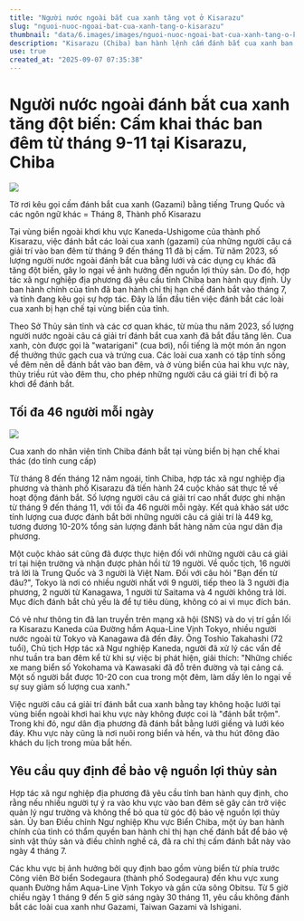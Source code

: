 ```yaml
---
title: "Người nước ngoài bắt cua xanh tăng vọt ở Kisarazu"
slug: "nguoi-nuoc-ngoai-bat-cua-xanh-tang-o-kisarazu"
thumbnail: "data/6.images/images/nguoi-nuoc-ngoai-bat-cua-xanh-tang-o-kisarazu.webp"
description: "Kisarazu (Chiba) ban hành lệnh cấm đánh bắt cua xanh ban đêm từ tháng 9 đến tháng 11. Nguyên nhân là do số lượng người nước ngoài khai thác tăng đột biến, ảnh hưởng đến nguồn lợi thủy sản."
use: true
created_at: "2025-09-07 07:35:38"
---
```


# Người nước ngoài đánh bắt cua xanh tăng đột biến: Cấm khai thác ban đêm từ tháng 9-11 tại Kisarazu, Chiba

![](/images/20250906-00010005-chibatopi-000-5-view.webp)

Tờ rơi kêu gọi cấm đánh bắt cua xanh (Gazami) bằng tiếng Trung Quốc và các ngôn ngữ khác = Tháng 8, Thành phố Kisarazu

Tại vùng biển ngoài khơi khu vực Kaneda-Ushigome của thành phố Kisarazu, việc đánh bắt các loài cua xanh (gazami) của những người câu cá giải trí vào ban đêm từ tháng 9 đến tháng 11 đã bị cấm. Từ năm 2023, số lượng người nước ngoài đánh bắt cua bằng lưới và các dụng cụ khác đã tăng đột biến, gây lo ngại về ảnh hưởng đến nguồn lợi thủy sản. Do đó, hợp tác xã ngư nghiệp địa phương đã yêu cầu tỉnh Chiba ban hành quy định. Ủy ban hành chính của tỉnh đã ban hành chỉ thị hạn chế đánh bắt vào tháng 7, và tỉnh đang kêu gọi sự hợp tác. Đây là lần đầu tiên việc đánh bắt các loài cua xanh bị hạn chế tại vùng biển của tỉnh.

Theo Sở Thủy sản tỉnh và các cơ quan khác, từ mùa thu năm 2023, số lượng người nước ngoài câu cá giải trí đánh bắt cua xanh đã bắt đầu tăng lên. Cua xanh, còn được gọi là "watarigani" (cua bơi), nổi tiếng là một món ăn ngon để thưởng thức gạch cua và trứng cua. Các loài cua xanh có tập tính sống về đêm nên dễ đánh bắt vào ban đêm, và ở vùng biển của hai khu vực này, thủy triều rút vào đêm thu, cho phép những người câu cá giải trí đi bộ ra khơi để đánh bắt.

## Tối đa 46 người mỗi ngày

![](/images/20250906-00010005-chibatopi-001-5-view.webp)

Cua xanh do nhân viên tỉnh Chiba đánh bắt tại vùng biển bị hạn chế khai thác (do tỉnh cung cấp)

Từ tháng 8 đến tháng 12 năm ngoái, tỉnh Chiba, hợp tác xã ngư nghiệp địa phương và thành phố Kisarazu đã tiến hành 24 cuộc khảo sát thực tế về hoạt động đánh bắt. Số lượng người câu cá giải trí cao nhất được ghi nhận từ tháng 9 đến tháng 11, với tối đa 46 người mỗi ngày. Kết quả khảo sát ước tính lượng cua được đánh bắt bởi những người câu cá giải trí là 449 kg, tương đương 10-20% tổng sản lượng đánh bắt hàng năm của ngư dân địa phương.

Một cuộc khảo sát cũng đã được thực hiện đối với những người câu cá giải trí tại hiện trường và nhận được phản hồi từ 19 người. Về quốc tịch, 16 người trả lời là Trung Quốc và 3 người là Việt Nam. Đối với câu hỏi "Bạn đến từ đâu?", Tokyo là nơi có nhiều người nhất với 9 người, tiếp theo là 3 người địa phương, 2 người từ Kanagawa, 1 người từ Saitama và 4 người không trả lời. Mục đích đánh bắt chủ yếu là để tự tiêu dùng, không có ai vì mục đích bán.

Có vẻ như thông tin đã lan truyền trên mạng xã hội (SNS) và do vị trí gần lối ra Kisarazu Kaneda của Đường hầm Aqua-Line Vịnh Tokyo, nhiều người nước ngoài từ Tokyo và Kanagawa đã đến đây. Ông Toshio Takahashi (72 tuổi), Chủ tịch Hợp tác xã Ngư nghiệp Kaneda, người đã xử lý các vấn đề như tuần tra ban đêm kể từ khi sự việc bị phát hiện, giải thích: "Những chiếc xe mang biển số Yokohama và Kawasaki đã đỗ trên đường và tại cảng cá. Một số người bắt được 10-20 con cua trong một đêm, làm dấy lên lo ngại về sự suy giảm số lượng cua xanh."

Việc người câu cá giải trí đánh bắt cua xanh bằng tay không hoặc lưới tại vùng biển ngoài khơi hai khu vực này không được coi là "đánh bắt trộm". Trong khi đó, ngư dân địa phương đã đánh bắt bằng lưới giềng và lưới kéo đáy. Khu vực này cũng là nơi nuôi rong biển và hến, và thu hút đông đảo khách du lịch trong mùa bắt hến.

## Yêu cầu quy định để bảo vệ nguồn lợi thủy sản

Hợp tác xã ngư nghiệp địa phương đã yêu cầu tỉnh ban hành quy định, cho rằng nếu nhiều người tự ý ra vào khu vực vào ban đêm sẽ gây cản trở việc quản lý ngư trường và không thể bỏ qua từ góc độ bảo vệ nguồn lợi thủy sản. Ủy ban Điều chỉnh Ngư nghiệp Khu vực Biển Chiba, một ủy ban hành chính của tỉnh có thẩm quyền ban hành chỉ thị hạn chế đánh bắt để bảo vệ sinh vật thủy sản và điều chỉnh nghề cá, đã ra chỉ thị cấm đánh bắt này vào ngày 4 tháng 7.

Các khu vực bị ảnh hưởng bởi quy định bao gồm vùng biển từ phía trước Công viên Bờ biển Sodegaura (thành phố Sodegaura) đến khu vực xung quanh Đường hầm Aqua-Line Vịnh Tokyo và gần cửa sông Obitsu. Từ 5 giờ chiều ngày 1 tháng 9 đến 5 giờ sáng ngày 30 tháng 11, yêu cầu không đánh bắt các loài cua xanh như Gazami, Taiwan Gazami và Ishigani.
